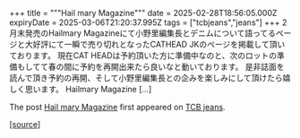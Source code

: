 +++
title = """Hail mary Magazine"""
date = 2025-02-28T18:56:05.000Z
expiryDate = 2025-03-06T21:20:37.995Z
tags = ["tcbjeans","jeans"]
+++
2月末発売のHailmary Magazineにて小野里編集長とデニムについて語ってるページと大好評にて一瞬で売り切れとなったCATHEAD JKのページを掲載して頂いております。 現在CAT HEADは予約頂いた方に準備中なのと、次のロットの準備もしてて春の間に予約を再開出来たら良いなと動いております。 是非誌面を読んで頂き予約の再開、そして小野里編集長との企みを楽しみにして頂けたら嬉しく思います。 Hailmary Magazine \[…\]

The post [Hail mary Magazine](http://tcbjeans.com/2025/03/01/51420) first appeared on [TCB jeans](http://tcbjeans.com).

[[source]](http://tcbjeans.com/2025/03/01/51420)
